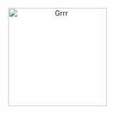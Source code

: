 <p align="center">
<img width="200" src="https://64.media.tumblr.com/3e92076b6058e97bf5cc642d1c2226d3/a58ad41a3dc1c7f4-53/s400x600/c6e684b202d266b696699ed84fb97f2c06b23a39.gifv" alt="Grrr">
</p>
